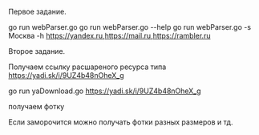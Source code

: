 Первое задание.

go run webParser.go
go run webParser.go --help
go run webParser.go -s Москва -h https://yandex.ru,https://mail.ru,https://rambler.ru

Второе задание.

Получаем ссылку расшареного ресурса типа https://yadi.sk/i/9UZ4b48nOheX_g

go run yaDownload.go https://yadi.sk/i/9UZ4b48nOheX_g

получаем фотку

Если заморочится можно получать фотки разных размеров и тд.

